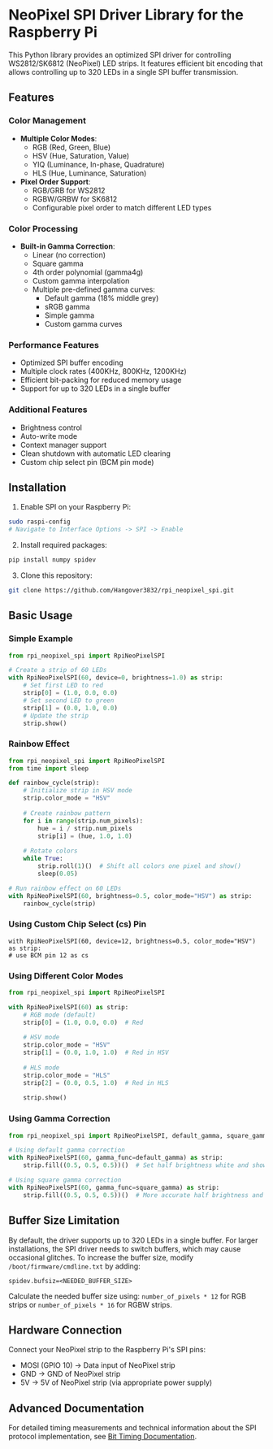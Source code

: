 # NeoPixel SPI Driver Library for the Raspberry Pi

This Python library provides an optimized SPI driver for controlling WS2812/SK6812 (NeoPixel) LED strips. It features efficient bit encoding that allows controlling up to 320 LEDs in a single SPI buffer transmission.

## Features

### Color Management
- **Multiple Color Modes**:
  - RGB (Red, Green, Blue)
  - HSV (Hue, Saturation, Value)
  - YIQ (Luminance, In-phase, Quadrature)
  - HLS (Hue, Luminance, Saturation)
- **Pixel Order Support**:
  - RGB/GRB for WS2812
  - RGBW/GRBW for SK6812
  - Configurable pixel order to match different LED types

### Color Processing
- **Built-in Gamma Correction**:
  - Linear (no correction)
  - Square gamma
  - 4th order polynomial (gamma4g)
  - Custom gamma interpolation
  - Multiple pre-defined gamma curves:
    - Default gamma (18% middle grey)
    - sRGB gamma
    - Simple gamma
    - Custom gamma curves

### Performance Features
- Optimized SPI buffer encoding
- Multiple clock rates (400KHz, 800KHz, 1200KHz)
- Efficient bit-packing for reduced memory usage
- Support for up to 320 LEDs in a single buffer

### Additional Features
- Brightness control
- Auto-write mode
- Context manager support
- Clean shutdown with automatic LED clearing
- Custom chip select pin (BCM pin mode)

## Installation

1. Enable SPI on your Raspberry Pi:
```bash
sudo raspi-config
# Navigate to Interface Options -> SPI -> Enable
```

2. Install required packages:
```bash
pip install numpy spidev
```

3. Clone this repository:
```bash
git clone https://github.com/Hangover3832/rpi_neopixel_spi.git
```

## Basic Usage

### Simple Example
```python
from rpi_neopixel_spi import RpiNeoPixelSPI

# Create a strip of 60 LEDs
with RpiNeoPixelSPI(60, device=0, brightness=1.0) as strip:
    # Set first LED to red
    strip[0] = (1.0, 0.0, 0.0)
    # Set second LED to green
    strip[1] = (0.0, 1.0, 0.0)
    # Update the strip
    strip.show()
```

### Rainbow Effect
```python
from rpi_neopixel_spi import RpiNeoPixelSPI
from time import sleep

def rainbow_cycle(strip):
    # Initialize strip in HSV mode
    strip.color_mode = "HSV"
    
    # Create rainbow pattern
    for i in range(strip.num_pixels):
        hue = i / strip.num_pixels
        strip[i] = (hue, 1.0, 1.0)
    
    # Rotate colors
    while True:
        strip.roll(1)()  # Shift all colors one pixel and show()
        sleep(0.05)

# Run rainbow effect on 60 LEDs
with RpiNeoPixelSPI(60, brightness=0.5, color_mode="HSV") as strip:
    rainbow_cycle(strip)
```

### Using Custom Chip Select (cs) Pin
```
with RpiNeoPixelSPI(60, device=12, brightness=0.5, color_mode="HSV") as strip:
# use BCM pin 12 as cs
```

### Using Different Color Modes
```python
from rpi_neopixel_spi import RpiNeoPixelSPI

with RpiNeoPixelSPI(60) as strip:
    # RGB mode (default)
    strip[0] = (1.0, 0.0, 0.0)  # Red
    
    # HSV mode
    strip.color_mode = "HSV"
    strip[1] = (0.0, 1.0, 1.0)  # Red in HSV
    
    # HLS mode
    strip.color_mode = "HLS"
    strip[2] = (0.0, 0.5, 1.0)  # Red in HLS
    
    strip.show()
```

### Using Gamma Correction
```python
from rpi_neopixel_spi import RpiNeoPixelSPI, default_gamma, square_gamma

# Using default gamma correction
with RpiNeoPixelSPI(60, gamma_func=default_gamma) as strip:
    strip.fill((0.5, 0.5, 0.5))()  # Set half brightness white and show()

# Using square gamma correction
with RpiNeoPixelSPI(60, gamma_func=square_gamma) as strip:
    strip.fill((0.5, 0.5, 0.5))()  # More accurate half brightness and show()
```

## Buffer Size Limitation

By default, the driver supports up to 320 LEDs in a single buffer. For larger installations, the SPI driver needs to switch buffers, which may cause occasional glitches. To increase the buffer size, modify `/boot/firmware/cmdline.txt` by adding:

```
spidev.bufsiz=<NEEDED_BUFFER_SIZE>
```

Calculate the needed buffer size using: `number_of_pixels * 12` for RGB strips or `number_of_pixels * 16` for RGBW strips.

## Hardware Connection

Connect your NeoPixel strip to the Raspberry Pi's SPI pins:
- MOSI (GPIO 10) → Data input of NeoPixel strip
- GND → GND of NeoPixel strip
- 5V → 5V of NeoPixel strip (via appropriate power supply)

## Advanced Documentation

For detailed timing measurements and technical information about the SPI protocol implementation, see [Bit Timing Documentation](bit_timing.md).